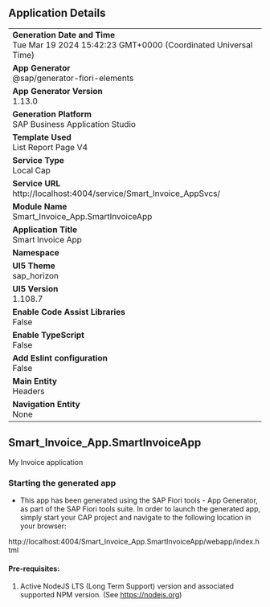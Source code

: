 ## Application Details
|               |
| ------------- |
|**Generation Date and Time**<br>Tue Mar 19 2024 15:42:23 GMT+0000 (Coordinated Universal Time)|
|**App Generator**<br>@sap/generator-fiori-elements|
|**App Generator Version**<br>1.13.0|
|**Generation Platform**<br>SAP Business Application Studio|
|**Template Used**<br>List Report Page V4|
|**Service Type**<br>Local Cap|
|**Service URL**<br>http://localhost:4004/service/Smart_Invoice_AppSvcs/
|**Module Name**<br>Smart_Invoice_App.SmartInvoiceApp|
|**Application Title**<br>Smart Invoice App|
|**Namespace**<br>|
|**UI5 Theme**<br>sap_horizon|
|**UI5 Version**<br>1.108.7|
|**Enable Code Assist Libraries**<br>False|
|**Enable TypeScript**<br>False|
|**Add Eslint configuration**<br>False|
|**Main Entity**<br>Headers|
|**Navigation Entity**<br>None|

## Smart_Invoice_App.SmartInvoiceApp

My Invoice application

### Starting the generated app

-   This app has been generated using the SAP Fiori tools - App Generator, as part of the SAP Fiori tools suite.  In order to launch the generated app, simply start your CAP project and navigate to the following location in your browser:

http://localhost:4004/Smart_Invoice_App.SmartInvoiceApp/webapp/index.html

#### Pre-requisites:

1. Active NodeJS LTS (Long Term Support) version and associated supported NPM version.  (See https://nodejs.org)


